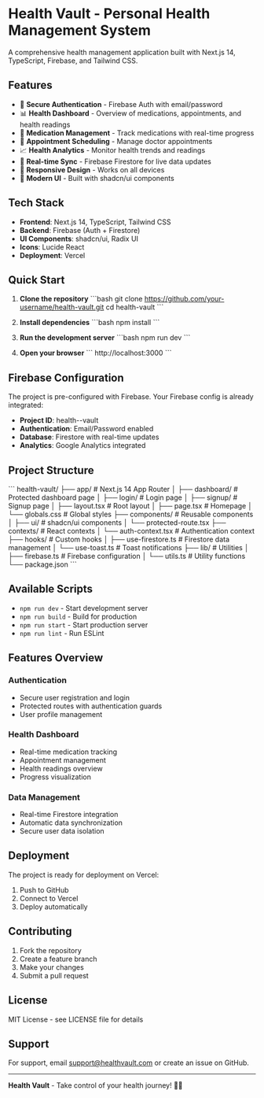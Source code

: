 # Health Vault - Personal Health Management System

A comprehensive health management application built with Next.js 14, TypeScript, Firebase, and Tailwind CSS.

## Features

- 🔐 **Secure Authentication** - Firebase Auth with email/password
- 📊 **Health Dashboard** - Overview of medications, appointments, and health readings
- 💊 **Medication Management** - Track medications with real-time progress
- 📅 **Appointment Scheduling** - Manage doctor appointments
- 📈 **Health Analytics** - Monitor health trends and readings
- 🔄 **Real-time Sync** - Firebase Firestore for live data updates
- 📱 **Responsive Design** - Works on all devices
- 🎨 **Modern UI** - Built with shadcn/ui components

## Tech Stack

- **Frontend**: Next.js 14, TypeScript, Tailwind CSS
- **Backend**: Firebase (Auth + Firestore)
- **UI Components**: shadcn/ui, Radix UI
- **Icons**: Lucide React
- **Deployment**: Vercel

## Quick Start

1. **Clone the repository**
   \`\`\`bash
   git clone https://github.com/your-username/health-vault.git
   cd health-vault
   \`\`\`

2. **Install dependencies**
   \`\`\`bash
   npm install
   \`\`\`

3. **Run the development server**
   \`\`\`bash
   npm run dev
   \`\`\`

4. **Open your browser**
   \`\`\`
   http://localhost:3000
   \`\`\`

## Firebase Configuration

The project is pre-configured with Firebase. Your Firebase config is already integrated:

- **Project ID**: health--vault
- **Authentication**: Email/Password enabled
- **Database**: Firestore with real-time updates
- **Analytics**: Google Analytics integrated

## Project Structure

\`\`\`
health-vault/
├── app/                    # Next.js 14 App Router
│   ├── dashboard/         # Protected dashboard page
│   ├── login/            # Login page
│   ├── signup/           # Signup page
│   ├── layout.tsx        # Root layout
│   ├── page.tsx          # Homepage
│   └── globals.css       # Global styles
├── components/           # Reusable components
│   ├── ui/              # shadcn/ui components
│   └── protected-route.tsx
├── contexts/            # React contexts
│   └── auth-context.tsx # Authentication context
├── hooks/               # Custom hooks
│   ├── use-firestore.ts # Firestore data management
│   └── use-toast.ts     # Toast notifications
├── lib/                 # Utilities
│   ├── firebase.ts      # Firebase configuration
│   └── utils.ts         # Utility functions
└── package.json
\`\`\`

## Available Scripts

- `npm run dev` - Start development server
- `npm run build` - Build for production
- `npm run start` - Start production server
- `npm run lint` - Run ESLint

## Features Overview

### Authentication
- Secure user registration and login
- Protected routes with authentication guards
- User profile management

### Health Dashboard
- Real-time medication tracking
- Appointment management
- Health readings overview
- Progress visualization

### Data Management
- Real-time Firestore integration
- Automatic data synchronization
- Secure user data isolation

## Deployment

The project is ready for deployment on Vercel:

1. Push to GitHub
2. Connect to Vercel
3. Deploy automatically

## Contributing

1. Fork the repository
2. Create a feature branch
3. Make your changes
4. Submit a pull request

## License

MIT License - see LICENSE file for details

## Support

For support, email support@healthvault.com or create an issue on GitHub.

---

**Health Vault** - Take control of your health journey! 🏥💙

